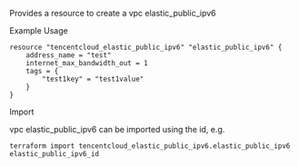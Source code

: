 Provides a resource to create a vpc elastic_public_ipv6

Example Usage

```hcl
resource "tencentcloud_elastic_public_ipv6" "elastic_public_ipv6" {
    address_name = "test"
    internet_max_bandwidth_out = 1
    tags = {
        "test1key" = "test1value"
    }
}
```

Import

vpc elastic_public_ipv6 can be imported using the id, e.g.

```
terraform import tencentcloud_elastic_public_ipv6.elastic_public_ipv6 elastic_public_ipv6_id
```
